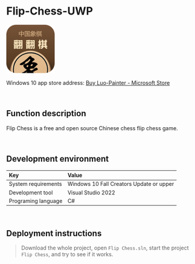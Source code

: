 # Flip-Chess-UWP

![](ScreenShot/logo.png)

 
 Windows 10 app store address: 
[Buy Luo-Painter - Microsoft Store](https://www.microsoft.com/store/productId/9NWRWGKW5MK3)   


<br/>

## Function description

Flip Chess is a free and open source Chinese chess flip chess game.


<br/>

## Development environment

|Key|Value|
|:-|:-|
|System requirements| Windows 10 Fall Creators Update or upper|
|Development tool|Visual Studio 2022|
|Programing language|C#|


<br/>

## Deployment instructions

> Download the whole project, open `Flip Chess.sln`, start the project `Flip Chess`, and try to see if it works.